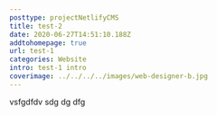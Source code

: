 ```yaml
---
posttype: projectNetlifyCMS
title: test-2
date: 2020-06-27T14:51:10.188Z
addtohomepage: true
url: test-1
categories: Website
intro: test-1 intro
coverimage: ../../../../images/web-designer-b.jpg
---
```

vsfgdfdv  sdg dg dfg